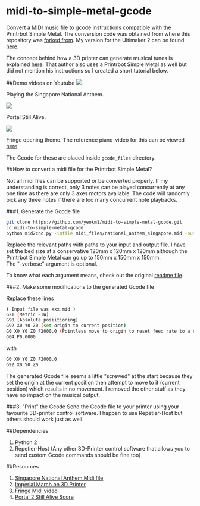 # midi-to-simple-metal-gcode
Convert a MIDI music file to gcode instructions compatible with the Printrbot Simple Metal. The conversion code was obtained from where this repository was [forked from](https://github.com/michthom/MIDI-to-CNC). My version for the Ultimaker 2 can be found [here](https://github.com/yeokm1/midi-to-ultimaker2-gcode).

The concept behind how a 3D printer can generate musical tunes is explained [here](http://zeroinnovations.com/how-to-play-the-imperial-march-on-a-3d-printer/). That author also uses a Printrbot Simple Metal as well but did not mention his instructions so I created a short tutorial below.

##Demo videos on Youtube
[![](http://img.youtube.com/vi/PI1DXdU53Ps/0.jpg)](https://www.youtube.com/watch?v=PI1DXdU53Ps)

Playing the Singapore National Anthem. 

[![](http://img.youtube.com/vi/rh3QHoTB2Ts/0.jpg)](https://www.youtube.com/watch?v=rh3QHoTB2Ts)

Portal Still Alive.

[![](http://img.youtube.com/vi/en3cRWAqXwg/0.jpg)](https://www.youtube.com/watch?v=en3cRWAqXwg)

Fringe opening theme. The reference piano-video for this can be viewed [here](http://www.youtube.com/watch?v=oOMQ1LWBasw).

The Gcode for these are placed inside ```gcode_files``` directory.

##How to convert a midi file for the Printrbot Simple Metal?

Not all midi files can be supported or be converted properly. If my understanding is correct, only 3 notes can be played concurrently at any one time as there are only 3 axes motors available. The code will randomly pick any three notes if there are too many concurrent note playbacks. 

###1. Generate the Gcode file
```bash
git clone https://github.com/yeokm1/midi-to-simple-metal-gcode.git
cd midi-to-simple-metal-gcode
python mid2cnc.py -infile midi_files/national_anthem_singapore.mid -outfile gcode_files/singapore_national_anthem.gcode -machine custom -units metric -ppu 80 80 2020 -safemin 0 0 0 -safemax 120 120 120 -verbose
```
Replace the relevant paths with paths to your input and output file. I have set the bed size at a conservative 120mm x 120mm x 120mm although the Printrbot Simple Metal can go up to 150mm x 150mm x 150mm.  
The "-verbose" argument is optional.

To know what each argument means, check out the original [readme file](README).

###2. Make some modifications to the generated Gcode file

Replace these lines
```bash
( Input file was xxx.mid )
G21 (Metric FTW)
G90 (Absolute posiitioning)
G92 X0 Y0 Z0 (set origin to current position)
G0 X0 Y0 Z0 F2000.0 (Pointless move to origin to reset feed rate to a sane value)
G04 P0.0000
```
with 
```bash
G0 X0 Y0 Z0 F2000.0
G92 X0 Y0 Z0
```

The generated Gcode file seems a little "screwed" at the start because they set the origin at the current position then attempt to move to it (current position) which results in no movement. I removed the other stuff as they have no impact on the musical output.

###3. "Print" the Gcode
Send the Gcode file to your printer using your favourite 3D-printer control software. I happen to use Repetier-Host but others should work just as well. 

##Dependencies
1. Python 2
2. Repetier-Host (Any other 3D-Printer control software that allows you to send custom Gcode commands should be fine too)

##Resources
1. [Singapore National Anthem Midi file](http://www.midiworld.com/download/4159)
2. [Imperial March on 3D Printer](http://zeroinnovations.com/3dprinting/how-to-play-the-imperial-march-on-a-3d-printer.html)
3. [Fringe Midi video](http://www.youtube.com/watch?v=oOMQ1LWBasw)
4. [Portal 2 Still Alive Score](http://sebastianwolff.info/blog/2008/12/still-alive-sheet-music/)
